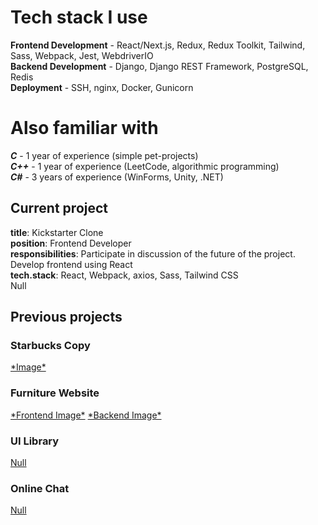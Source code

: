 <h1>Tech stack I use</h1>

**Frontend Development** - React/Next.js, Redux, Redux Toolkit, Tailwind, Sass, Webpack, Jest, WebdriverIO <br>
**Backend Development** - Django, Django REST Framework, PostgreSQL, Redis <br>
**Deployment** - SSH, nginx, Docker, Gunicorn <br>

<h1>Also familiar with</h1>

_**C**_ - 1 year of experience (simple pet-projects) <br>
_**C++**_ - 1 year of experience (LeetCode, algorithmic programming) <br>
_**C#**_ - 3 years of experience (WinForms, Unity, .NET) <br>

<div>
  <h2>Current project</h3>
  <div>
    <div><strong>title</strong>: Kickstarter Clone</div>
    <div><strong>position</strong>: Frontend Developer</div>
    <div><strong>responsibilities</strong>: Participate in discussion of the future of the project. Develop frontend using React</div>
    <div><strong>tech.stack</strong>: React, Webpack, axios, Sass, Tailwind CSS</div>
    <a>Null</a>
  </div>
</div>
<div>
  <h2>Previous projects</h2>
  <div>
    <h3>Starbucks Copy</h3>
    <a href="https://github.com/isoldpower/starbucks-website-copy">*Image*</a>
  </div>
  <div>
    <h3>Furniture Website</h3>
    <a href="https://github.com/isoldpower/furniture-website">*Frontend Image*</a>
    <a href="https://github.com/isoldpower/furniture-website-backend">*Backend Image*</a>
  </div>
  <div>
    <h3>UI Library</h3>
    <a href="https://github.com/isoldpower/ui-library">Null</a>
  </div>
  <div>
    <h3>Online Chat</h3>
    <a href="https://github.com/isoldpower/websocket-messenger">Null</a>
  </div>
</div>
